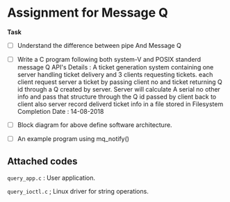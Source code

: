 # Assignment for Message Q

**Task**

* [ ] Understand the difference between pipe And Message Q

* [ ] Write a C program following both system-V and POSIX standerd message Q API's
	Details : A ticket generation system containing one server handling ticket delivery and 3 clients requesting tickets.
	each client request server a ticket by passing client no and ticket returning Q id through a Q created by server. Server will calculate A serial no
	other info and pass that structure through the Q id passed by client back to client also server record deliverd ticket info in a file stored in Filesystem
	Completion Date : 14-08-2018

* [ ] Block diagram for above define software architecture.
	
* [ ] An example program using mq_notify()
 


 
## Attached codes

``query_app.c`` : User application.

``query_ioctl.c`` ; Linux driver for string operations.
